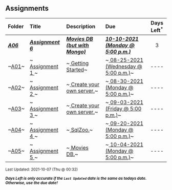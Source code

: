 ## Assignments

| Folder | Title | Description | Due | Days Left<sup>*</sup> |
|:------|:------|:------|:------|:-----:|
| ***<a href="https://github.com/rugbyprof/5303-Adv-Database/tree/master/Assignments/A06">A06</a>*** | ***<a href="https://github.com/rugbyprof/5303-Adv-Database/tree/master/Assignments/A06"> Assignment 6 </a>*** | ***<a href="https://github.com/rugbyprof/5303-Adv-Database/tree/master/Assignments/A06"> Movies DB (but with Mongo)</a>*** | ***<a href="https://github.com/rugbyprof/5303-Adv-Database/tree/master/Assignments/A06"> 10-10-2021 (Monday @ 5:00 p.m.)</a>*** | 3 |
| ~<a href="https://github.com/rugbyprof/5303-Adv-Database/tree/master/Assignments/A01">A01</a>~ | ~<a href="https://github.com/rugbyprof/5303-Adv-Database/tree/master/Assignments/A01"> Assignment 1 </a>~ | ~<a href="https://github.com/rugbyprof/5303-Adv-Database/tree/master/Assignments/A01"> Getting Started</a>~ | ~<a href="https://github.com/rugbyprof/5303-Adv-Database/tree/master/Assignments/A01"> 08-25-2021 (Wednesday @ 5:00 p.m.)</a>~ | ---- |
| ~<a href="https://github.com/rugbyprof/5303-Adv-Database/tree/master/Assignments/A02">A02</a>~ | ~<a href="https://github.com/rugbyprof/5303-Adv-Database/tree/master/Assignments/A02"> Assignment 2 </a>~ | ~<a href="https://github.com/rugbyprof/5303-Adv-Database/tree/master/Assignments/A02"> Create your own server.</a>~ | ~<a href="https://github.com/rugbyprof/5303-Adv-Database/tree/master/Assignments/A02"> 08-30-2021 (Monday @ 5:00 p.m.)</a>~ | ---- |
| ~<a href="https://github.com/rugbyprof/5303-Adv-Database/tree/master/Assignments/A03">A03</a>~ | ~<a href="https://github.com/rugbyprof/5303-Adv-Database/tree/master/Assignments/A03"> Assignment 3 </a>~ | ~<a href="https://github.com/rugbyprof/5303-Adv-Database/tree/master/Assignments/A03"> Create your own server.</a>~ | ~<a href="https://github.com/rugbyprof/5303-Adv-Database/tree/master/Assignments/A03"> 09-03-2021 (Friday @ 5:00 p.m.)</a>~ | ---- |
| ~<a href="https://github.com/rugbyprof/5303-Adv-Database/tree/master/Assignments/A04">A04</a>~ | ~<a href="https://github.com/rugbyprof/5303-Adv-Database/tree/master/Assignments/A04"> Assignment 4 </a>~ | ~<a href="https://github.com/rugbyprof/5303-Adv-Database/tree/master/Assignments/A04"> SqlZoo.</a>~ | ~<a href="https://github.com/rugbyprof/5303-Adv-Database/tree/master/Assignments/A04"> 09-20-2021 (Monday @ 5:00 p.m.)</a>~ | ---- |
| ~<a href="https://github.com/rugbyprof/5303-Adv-Database/tree/master/Assignments/A05">A05</a>~ | ~<a href="https://github.com/rugbyprof/5303-Adv-Database/tree/master/Assignments/A05"> Assignment 5 </a>~ | ~<a href="https://github.com/rugbyprof/5303-Adv-Database/tree/master/Assignments/A05"> Movies DB.</a>~ | ~<a href="https://github.com/rugbyprof/5303-Adv-Database/tree/master/Assignments/A05"> 10-04-2021 (Monday @ 5:00 p.m.)</a>~ | ---- |

<sup>Last Updated: 2021-10-07 (Thu @ 00:32)</sup> 

<sup>***Days Left is only accurate if the `Last Updated` date is the same as todays date. Otherwise, use the due date!***</sup> 